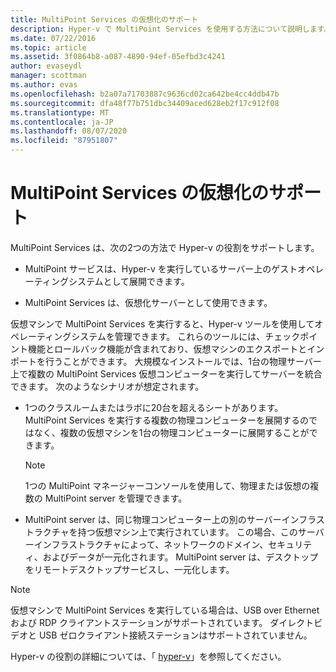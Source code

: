 ```yaml
---
title: MultiPoint Services の仮想化のサポート
description: Hyper-v で MultiPoint Services を使用する方法について説明します。
ms.date: 07/22/2016
ms.topic: article
ms.assetid: 3f0864b8-a087-4890-94ef-05efbd3c4241
author: evaseydl
manager: scottman
ms.author: evas
ms.openlocfilehash: b2a07a71703887c9636cd02ca642be4cc4ddb47b
ms.sourcegitcommit: dfa48f77b751dbc34409aced628eb2f17c912f08
ms.translationtype: MT
ms.contentlocale: ja-JP
ms.lasthandoff: 08/07/2020
ms.locfileid: "87951807"
---
```

# <a name="multipoint-services-virtualization-support"></a>MultiPoint Services の仮想化のサポート
MultiPoint Services は、次の2つの方法で Hyper-v の役割をサポートします。

-   MultiPoint サービスは、Hyper-v を実行しているサーバー上のゲストオペレーティングシステムとして展開できます。

-   MultiPoint Services は、仮想化サーバーとして使用できます。

仮想マシンで MultiPoint Services を実行すると、Hyper-v ツールを使用してオペレーティングシステムを管理できます。 これらのツールには、チェックポイント機能とロールバック機能が含まれており、仮想マシンのエクスポートとインポートを行うことができます。 大規模なインストールでは、1台の物理サーバー上で複数の MultiPoint Services 仮想コンピューターを実行してサーバーを統合できます。 次のようなシナリオが想定されます。

-   1つのクラスルームまたはラボに20台を超えるシートがあります。 MultiPoint Services を実行する複数の物理コンピューターを展開するのではなく、複数の仮想マシンを1台の物理コンピューターに展開することができます。

    > [!NOTE]
    > 1つの MultiPoint マネージャーコンソールを使用して、物理または仮想の複数の MultiPoint server を管理できます。

-   MultiPoint server は、同じ物理コンピューター上の別のサーバーインフラストラクチャを持つ仮想マシン上で実行されています。 この場合、このサーバーインフラストラクチャによって、ネットワークのドメイン、セキュリティ、およびデータが一元化されます。 MultiPoint server は、デスクトップをリモートデスクトップサービスし、一元化します。

> [!NOTE]
> 仮想マシンで MultiPoint Services を実行している場合は、USB over Ethernet および RDP クライアントステーションがサポートされています。 ダイレクトビデオと USB ゼロクライアント接続ステーションはサポートされていません。

Hyper-v の役割の詳細については、「 [hyper-v](../../virtualization/hyper-v/hyper-v-on-windows-server.md)」を参照してください。